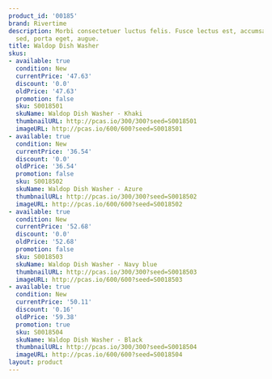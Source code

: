 ```yaml
---
product_id: '00185'
brand: Rivertime
description: Morbi consectetuer luctus felis. Fusce lectus est, accumsan ac, bibendum
  sed, porta eget, augue.
title: Waldop Dish Washer
skus:
- available: true
  condition: New
  currentPrice: '47.63'
  discount: '0.0'
  oldPrice: '47.63'
  promotion: false
  sku: S0018501
  skuName: Waldop Dish Washer - Khaki
  thumbnailURL: http://pcas.io/300/300?seed=S0018501
  imageURL: http://pcas.io/600/600?seed=S0018501
- available: true
  condition: New
  currentPrice: '36.54'
  discount: '0.0'
  oldPrice: '36.54'
  promotion: false
  sku: S0018502
  skuName: Waldop Dish Washer - Azure
  thumbnailURL: http://pcas.io/300/300?seed=S0018502
  imageURL: http://pcas.io/600/600?seed=S0018502
- available: true
  condition: New
  currentPrice: '52.68'
  discount: '0.0'
  oldPrice: '52.68'
  promotion: false
  sku: S0018503
  skuName: Waldop Dish Washer - Navy blue
  thumbnailURL: http://pcas.io/300/300?seed=S0018503
  imageURL: http://pcas.io/600/600?seed=S0018503
- available: true
  condition: New
  currentPrice: '50.11'
  discount: '0.16'
  oldPrice: '59.38'
  promotion: true
  sku: S0018504
  skuName: Waldop Dish Washer - Black
  thumbnailURL: http://pcas.io/300/300?seed=S0018504
  imageURL: http://pcas.io/600/600?seed=S0018504
layout: product
---
```

